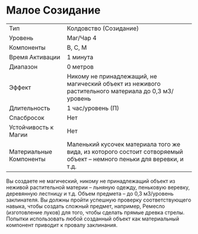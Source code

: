 
# Малое Созидание

| | |
|---|---|
|Тип|Колдовство (Созидание)|
|Уровень| Маг/Чар 4|
|Компоненты| В, С, М|
|Время Активации| 1 минута|
|Диапазон| 0 метров|
|Эффект| Никому не принадлежащий, не магический объект из неживого растительного материала до 0,3 м3/уровень|
|Длительность| 1 час/уровень (П)|
|Спасбросок| Нет|
|Устойчивость к Магии| Нет|
|Материальные Компоненты| Маленький кусочек материала того же вида, из которого состоит сотворяемый объект – немного пеньки для веревки, и т.д.|

Вы создаете не магический, никому не принадлежащий объект из неживой растительной материи – льняную одежду, пеньковую веревку, деревянную лестницу и т.д. Объем предмета – до 0,3 м3/уровень заклинателя. Вы должны пройти успешную проверку соответствующего навыка, чтобы создать сложный предмет, например, Ремесло (изготовление луков) для того, чтобы сделать прямые древка стрелы. Попытки использовать любой созданный объект как материальный компонент приводит к провалу заклинания.


